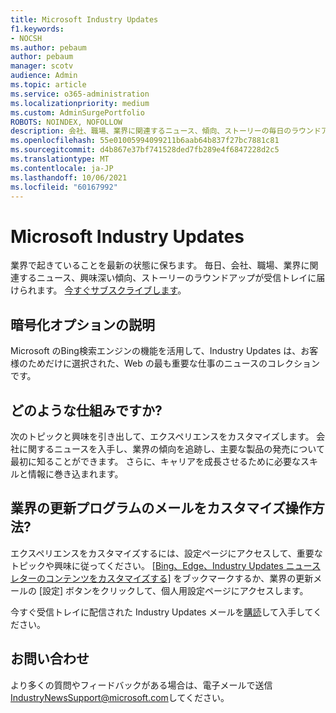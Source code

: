 ```yaml
---
title: Microsoft Industry Updates
f1.keywords:
- NOCSH
ms.author: pebaum
author: pebaum
manager: scotv
audience: Admin
ms.topic: article
ms.service: o365-administration
ms.localizationpriority: medium
ms.custom: AdminSurgePortfolio
ROBOTS: NOINDEX, NOFOLLOW
description: 会社、職場、業界に関連するニュース、傾向、ストーリーの毎日のラウンドアップが受信トレイに届けられます。
ms.openlocfilehash: 55e01005994099211b6aab64b837f27bc7881c81
ms.sourcegitcommit: d4b867e37bf741528ded7fb289e4f6847228d2c5
ms.translationtype: MT
ms.contentlocale: ja-JP
ms.lasthandoff: 10/06/2021
ms.locfileid: "60167992"
---
```

# <a name="microsoft-industry-updates"></a>Microsoft Industry Updates

業界で起きていることを最新の状態に保ちます。 毎日、会社、職場、業界に関連するニュース、興味深い傾向、ストーリーのラウンドアップが受信トレイに届けられます。 [今すぐサブスクライブします](https://www.bing.com/news/professional?pn=setting&mkt=en-us&asnl=1&form)。

## <a name="what-is-it"></a>暗号化オプションの説明

Microsoft のBing検索エンジンの機能を活用して、Industry Updates は、お客様のためだけに選択された、Web の最も重要な仕事のニュースのコレクションです。

## <a name="how-does-it-work"></a>どのような仕組みですか?

次のトピックと興味を引き出して、エクスペリエンスをカスタマイズします。 会社に関するニュースを入手し、業界の傾向を追跡し、主要な製品の発売について最初に知ることができます。 さらに、キャリアを成長させるために必要なスキルと情報に巻き込まれます。

## <a name="how-do-i-customize-my-industry-updates-email"></a>業界の更新プログラムのメールをカスタマイズ操作方法?

エクスペリエンスをカスタマイズするには、設定ページにアクセスして、重要なトピックや興味に従ってください。 [[Bing、Edge、Industry Updates ニュースレターのコンテンツをカスタマイズする]](https://www.bing.com/news/professional?pn=setting&mkt=en-us&form=BAWLOG&frb=1) をブックマークするか、業界の更新メールの [設定] ボタンをクリックして、個人用設定ページにアクセスします。

今すぐ受信トレイに配信された Industry Updates メールを[購読](https://www.bing.com/news/professional?pn=setting&mkt=en-us&asnl=1&form=BAWLOG&frb=1)して入手してください。

## <a name="contact-us"></a>お問い合わせ

より多くの質問やフィードバックがある場合は、電子メールで送信 <IndustryNewsSupport@microsoft.com>してください。
